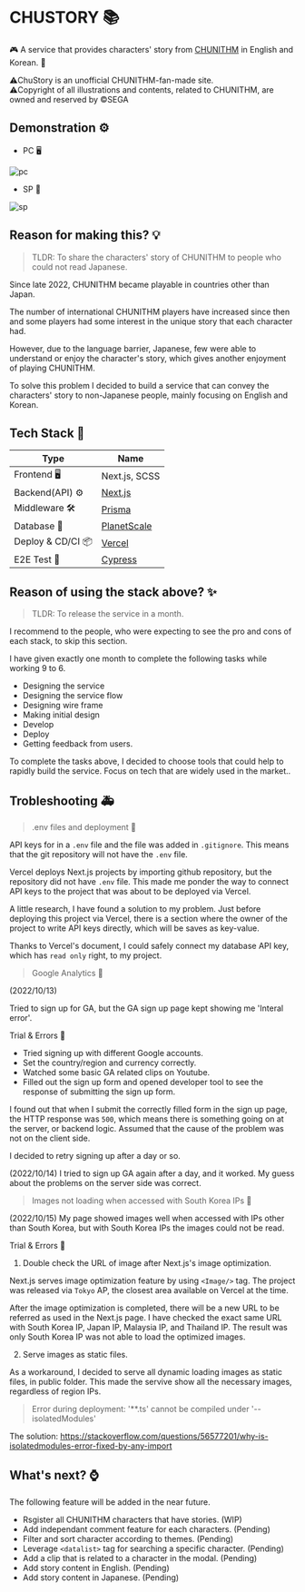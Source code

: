 # CHUSTORY 📚

🎮 A service that provides characters' story from <a href="https://chunithm.sega.jp/" target="_blank" rel="noopener noreferrer">CHUNITHM</a> in English and Korean. 📖

⚠️ChuStory is an unofficial CHUNITHM-fan-made site.<br>
⚠️Copyright of all illustrations and contents, related to CHUNITHM, are owned and reserved by ©SEGA

## Demonstration ⚙️

- PC 🖥️

![pc](https://user-images.githubusercontent.com/35278730/195573366-c0e44421-681c-4f49-aa6e-73ae85613e10.gif)

- SP 📱

![sp](https://user-images.githubusercontent.com/35278730/195573418-18e11da5-4f99-49de-ba40-670a410df736.gif)

## Reason for making this? 💡

> TLDR: To share the characters' story of CHUNITHM to people who could not read Japanese.

Since late 2022, CHUNITHM became playable in countries other than Japan.

The number of international CHUNITHM players have increased since then and some players had some interest in the unique story that each character had.

However, due to the language barrier, Japanese, few were able to understand or enjoy the character's story, which gives another enjoyment of playing CHUNITHM.

To solve this problem I decided to build a service that can convey the characters' story to non-Japanese people, mainly focusing on English and Korean.

## Tech Stack 🧰

Type  | Name
------------- | -------------
Frontend 🖥️ | Next.js, SCSS
Backend(API) ⚙️ | <a href="https://nextjs.org/" target="_blank" rel="noopener noreferrer">Next.js</a>
Middleware 🛠️ | <a href="https://www.prisma.io/" target="_blank" rel="noopener noreferrer">Prisma</a>
Database 💾 | <a href="https://planetscale.com/" target="_blank" rel="noopener noreferrer">PlanetScale</a>
Deploy & CD/CI 📦 | <a href="https://vercel.com/" target="_blank" rel="noopener noreferrer">Vercel</a>
E2E Test 🧪 | <a href="https://www.cypress.io/" target="_blank" rel="noopener noreferrer">Cypress</a>

## Reason of using the stack above? ✨

> TLDR: To release the service in a month.

I recommend to the people, who were expecting to see the pro and cons of each stack, to skip this section.

I have given exactly one month to complete the following tasks while working 9 to 6.

- Designing the service
- Designing the service flow
- Designing wire frame
- Making initial design
- Develop
- Deploy
- Getting feedback from users.

To complete the tasks above, I decided to choose tools that could help to rapidly build the service. Focus on tech that are widely used in the market..

## Trobleshooting 🚑

> .env files and deployment 🔧

API keys for in a `.env` file and the file was added in `.gitignore`. This means that the git repository will not have the `.env` file.

Vercel deploys Next.js projects by importing github repository, but the repository did not have `.env` file. This made me ponder the way to connect API keys to the project that was about to be deployed via Vercel.

A little research, I have found a solution to my problem. Just before deploying this project via Vercel, there is a section where the owner of the project to write API keys directly, which will be saves as key-value.

Thanks to Vercel's document, I could safely connect my database API key, which has `read only` right, to my project.

> Google Analytics 🔧

(2022/10/13)

Tried to sign up for GA, but the GA sign up page kept showing me 'Interal error'. 

Trial & Errors 💭

- Tried signing up with different Google accounts.
- Set the country/region and currency correctly.
- Watched some basic GA related clips on Youtube.
- Filled out the sign up form and opened developer tool to see the response of submitting the sign up form.

I found out that when I submit the correctly filled form in the sign up page, the HTTP response was `500`, which means there is something going on at the server, or backend logic. Assumed that the cause of the problem was not on the client side.

I decided to retry signing up after a day or so.

(2022/10/14)
I tried to sign up GA again after a day, and it worked. My guess about the problems on the server side was correct.

> Images not loading when accessed with South Korea IPs 🔧

(2022/10/15)
My page showed images well when accessed with IPs other than South Korea, but with South Korea IPs the images could not be read.

Trial & Errors 💭

1. Double check the URL of image after Next.js's image optimization.

Next.js serves image optimization feature by using `<Image/>` tag. The project was released via `Tokyo` AP, the closest area available on Vercel at the time.

After the image optimization is completed, there will be a new URL to be referred as used in the Next.js page. I have checked the exact same URL with South Korea IP, Japan IP, Malaysia IP, and Thailand IP. The result was only South Korea IP was not able to load the optimized images. 

2. Serve images as static files.

As a workaround, I decided to serve all dynamic loading images as static files, in public folder. This made the servive show all the necessary images, regardless of region IPs.

> Error during deployment: '**.ts' cannot be compiled under '--isolatedModules'

The solution: https://stackoverflow.com/questions/56577201/why-is-isolatedmodules-error-fixed-by-any-import

## What's next? ⌚

The following feature will be added in the near future.

- Rsgister all CHUNITHM characters that have stories. (WIP)
- Add independant comment feature for each characters. (Pending)
- Filter and sort character according to themes. (Pending)
- Leverage `<datalist>` tag for searching a specific character. (Pending)
- Add a clip that is related to a character in the modal. (Pending)
- Add story content in English. (Pending)
- Add story content in Japanese. (Pending)